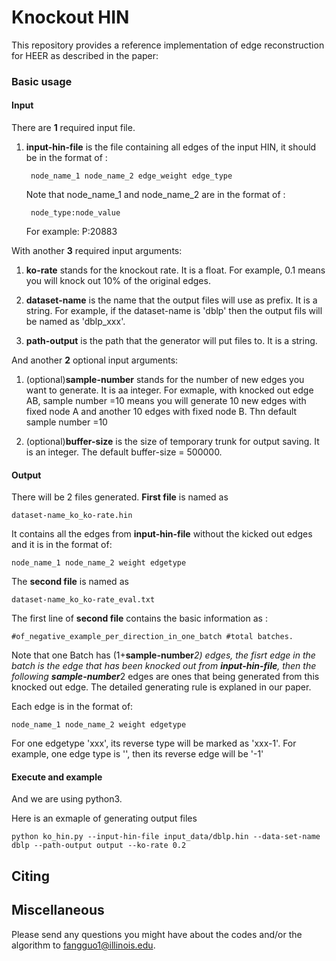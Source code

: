 # Knockout HIN

This repository provides a reference implementation of edge reconstruction for HEER as described in the paper:<br>


### Basic usage

#### Input

There are **1** required input file.
1. **input-hin-file** is the file containing all edges of the input HIN, it should be in the format of :
					
		node_name_1 node_name_2 edge_weight edge_type
					
	Note that node_name_1 and node_name_2 are in the format of :
		
		node_type:node_value
	
	For example: P:20883
			
With another **3** required input arguments:

1. **ko-rate** stands for the knockout rate. It is a float. For example, 0.1 means you will knock out 10% of the original edges.

2. **dataset-name** is the name that the output files will use as prefix. It is a string. For example, if the dataset-name is 'dblp' then the output fils will be named as 'dblp_xxx'. 

3.  **path-output** is the path that the generator will put files to. It is a string. 

And another **2** optional input arguments:

1. (optional)**sample-number** stands for the number of new edges you want to generate. It is aa integer. For exmaple, with knocked out edge AB, sample number =10 means you will generate 10 new edges with fixed node A and another 10 edges with fixed node B. Thn default sample number =10

2. (optional)**buffer-size** is the size of temporary trunk for output saving. It is an integer. The default buffer-size = 500000.


#### Output

There will be 2 files generated. 
**First file** is named as 
		
	dataset-name_ko_ko-rate.hin

It contains all the edges from **input-hin-file** without the kicked out edges and it is in the format of:

	node_name_1 node_name_2 weight edgetype
		
The **second file** is named as 
		
	dataset-name_ko_ko-rate_eval.txt

The first line of **second file** contains the basic information as :
	
	#of_negative_example_per_direction_in_one_batch #total batches.

Note that one Batch has (1+**sample-number***2) edges, the fisrt edge in the batch is the edge that has been knocked out from 
**input-hin-file**, then the following **sample-number***2 edges are ones that being generated from this knocked out edge. 
The detailed generating rule is explaned in our paper.

Each edge is in the format of:

	node_name_1 node_name_2 weight edgetype

   For one edgetype 'xxx', its reverse type will be marked as 'xxx-1'. For example, one edge type is '<hasChild>', 
   then its reverse edge will be '<hasChild>-1'
		
							
#### Execute and example
And we are using python3.<br/> 

Here is an exmaple of generating output files

	python ko_hin.py --input-hin-file input_data/dblp.hin --data-set-name dblp --path-output output --ko-rate 0.2

## Citing


## Miscellaneous

Please send any questions you might have about the codes and/or the algorithm to <fangguo1@illinois.edu>.




